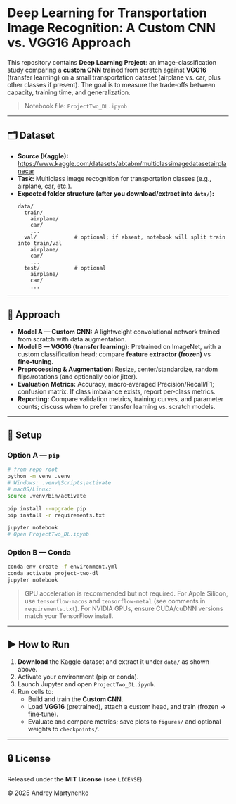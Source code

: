 # Deep Learning for Transportation Image Recognition: A Custom CNN vs. VGG16 Approach

This repository contains **Deep Learning Project**: an image-classification study comparing a **custom CNN** trained from scratch against **VGG16** (transfer learning) on a small transportation dataset (airplane vs. car, plus other classes if present). The goal is to measure the trade‑offs between capacity, training time, and generalization.

> Notebook file: `ProjectTwo_DL.ipynb`

---

## 🗂️ Dataset

- **Source (Kaggle):** https://www.kaggle.com/datasets/abtabm/multiclassimagedatasetairplanecar  
- **Task:** Multiclass image recognition for transportation classes (e.g., airplane, car, etc.).
- **Expected folder structure (after you download/extract into `data/`):**
  ```
  data/
    train/
      airplane/
      car/
      ...
    val/            # optional; if absent, notebook will split train into train/val
      airplane/
      car/
      ...
    test/           # optional
      airplane/
      car/
      ...
  ```

---

## 🧠 Approach

- **Model A — Custom CNN:** A lightweight convolutional network trained from scratch with data augmentation.
- **Model B — VGG16 (transfer learning):** Pretrained on ImageNet, with a custom classification head; compare **feature extractor (frozen)** vs **fine‑tuning**.
- **Preprocessing & Augmentation:** Resize, center/standardize, random flips/rotations (and optionally color jitter).
- **Evaluation Metrics:** Accuracy, macro‑averaged Precision/Recall/F1; confusion matrix. If class imbalance exists, report per‑class metrics.
- **Reporting:** Compare validation metrics, training curves, and parameter counts; discuss when to prefer transfer learning vs. scratch models.

---

## 🔧 Setup

### Option A — `pip`

```bash
# from repo root
python -m venv .venv
# Windows: .venv\Scripts\activate
# macOS/Linux:
source .venv/bin/activate

pip install --upgrade pip
pip install -r requirements.txt

jupyter notebook
# Open ProjectTwo_DL.ipynb
```

### Option B — Conda

```bash
conda env create -f environment.yml
conda activate project-two-dl
jupyter notebook
```

> GPU acceleration is recommended but not required. For Apple Silicon, use `tensorflow-macos` and `tensorflow-metal` (see comments in `requirements.txt`). For NVIDIA GPUs, ensure CUDA/cuDNN versions match your TensorFlow install.

---

## ▶️ How to Run

1. **Download** the Kaggle dataset and extract it under `data/` as shown above.
2. Activate your environment (pip or conda).
3. Launch Jupyter and open `ProjectTwo_DL.ipynb`.
4. Run cells to:
   - Build and train the **Custom CNN**.
   - Load **VGG16** (pretrained), attach a custom head, and train (frozen → fine‑tune).
   - Evaluate and compare metrics; save plots to `figures/` and optional weights to `checkpoints/`.

---

## 🔒 License

Released under the **MIT License** (see `LICENSE`).

© 2025 Andrey Martynenko
